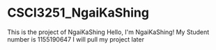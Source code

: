 # CSCI3251_NgaiKaShing
This is the project of NgaiKaShing
H e l l o ,   I ' m   N g a i K a S h i n g ! 
 
 M y   S t u d e n t   n u m b e r   i s   1 1 5 5 1 9 0 6 4 7 
 
 I will pull my project later
